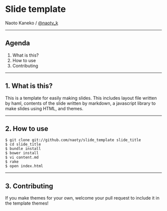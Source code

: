 # Slide template

Naoto Kaneko / [@naoty_k](http://twitter.com/naoty_k)

---

## Agenda

1. What is this?
2. How to use
3. Contributing

---

## 1. What is this?

This is a template for easily making slides. This includes layout file written by haml, contents of the slide written by markdown, a javascript library to make slides using HTML, and themes.

---

## 2. How to use

```
$ git clone git://github.com/naoty/slide_template slide_title
$ cd slide_title
$ bundle install
$ bower install
$ vi content.md
$ rake
$ open index.html
```

---

## 3. Contributing

If you make themes for your own, welcome your pull request to include it in the template themes!
